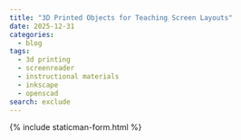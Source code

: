 ```yaml
---
title: "3D Printed Objects for Teaching Screen Layouts"
date: 2025-12-31
categories:
  - blog
tags:
  - 3d printing
  - screenreader
  - instructional materials
  - inkscape
  - openscad
search: exclude
---
```






{% include staticman-form.html %} 